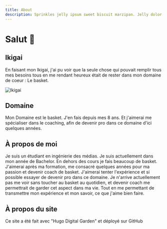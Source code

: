 ```yaml
---
title: About
description: Sprinkles jelly ipsum sweet biscuit marzipan. Jelly dolor biscuit croissant croissant sweet.
---
```


# Salut 👋


## Ikigai
En faisant mon Ikigai, j'ai pu voir que la seule chose qui pouvait remplir tous mes besoins tous en me rendant heureux était de rester dans mon domaine de coeur : Le basket.

![Ikigai](/images/ikigai.jpg)

## Domaine
Mon Domaine est le basket. J'en fais depuis mes 8 ans. Et j'aimerai me spécialiser dans le coaching, afin de devenir pro dans ce domaine d'ici quelques années.


## À propos de moi

Je suis un étudiant en ingénierie des médias. Je suis actuellement dans mon année de Bachelor. En dehors des cours je fais beaucoup de basket. J'aimerai après ma formation, me consacré quelques années pour ma passion et devenir coach de basket. J'aimerai tenter l'expérience et si possible essayer de devenir pro dans ce domaine. Je n'arrive actuellement pas me voir sans toucher au basket au quotidien, et devenir coach me permettrait de garder cet aspect dans ma vie. Tout en me permettant de transmettre mon expérience et mon savoir, ce que j'aime bien faire.

## À propos du site

Ce site a été fait avec "Hugo Digital Garden" et déployé sur GitHub